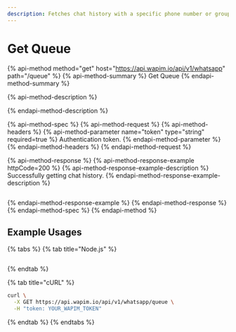```yaml
---
description: Fetches chat history with a specific phone number or group.
---
```


# Get Queue

{% api-method method="get" host="https://api.wapim.io/api/v1/whatsapp" path="/queue" %}
{% api-method-summary %}
Get Queue
{% endapi-method-summary %}

{% api-method-description %}

{% endapi-method-description %}

{% api-method-spec %}
{% api-method-request %}
{% api-method-headers %}
{% api-method-parameter name="token" type="string" required=true %}
Authentication token.
{% endapi-method-parameter %}
{% endapi-method-headers %}
{% endapi-method-request %}

{% api-method-response %}
{% api-method-response-example httpCode=200 %}
{% api-method-response-example-description %}
Successfully getting chat history.
{% endapi-method-response-example-description %}

```text

```
{% endapi-method-response-example %}
{% endapi-method-response %}
{% endapi-method-spec %}
{% endapi-method %}

## Example Usages

{% tabs %}
{% tab title="Node.js" %}
```coffeescript

```
{% endtab %}

{% tab title="cURL" %}
```bash
curl \
  -X GET https://api.wapim.io/api/v1/whatsapp/queue \
  -H "token: YOUR_WAPIM_TOKEN"
```
{% endtab %}
{% endtabs %}

